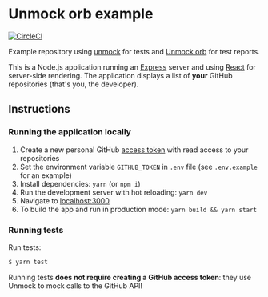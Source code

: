 # Unmock orb example

[![CircleCI](https://circleci.com/gh/unmock/unmock-orb-example.svg?style=svg)](https://circleci.com/gh/unmock/unmock-orb-example)

Example repository using [unmock](https://unmock.io) for tests and [Unmock orb](https://circleci.com/orbs/registry/orb/unmock/unmock) for test reports.

This is a Node.js application running an [Express](https://expressjs.com/) server and using [React](https://reactjs.org/) for server-side rendering. The application displays a list of **your** GitHub repositories (that's you, the developer).

## Instructions

### Running the application locally

1. Create a new personal GitHub [access token](https://github.com/settings/tokens) with read access to your repositories
1. Set the environment variable `GITHUB_TOKEN` in `.env` file (see `.env.example` for an example)
1. Install dependencies: `yarn` (or `npm i`)
1. Run the development server with hot reloading: `yarn dev`
1. Navigate to [localhost:3000](http://localhost:3000)
1. To build the app and run in production mode: `yarn build && yarn start`

### Running tests

Run tests:

```bash
$ yarn test
```

Running tests **does not require creating a GitHub access token**: they use Unmock to mock calls to the GitHub API!
